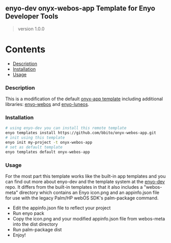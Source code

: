## enyo-dev onyx-webos-app Template for Enyo Developer Tools
> version 1.0.0

# Contents

* [Description](#description)
* [Installation](#installation)
* [Usage](#usage)

### <a name="description"></a>Description

This is a modification of the default [onyx-app template](https://github.com/enyojs/enyo-dev/tree/master/lib/enyo/lib/default-templates/onyx-app) including additional libraries: [enyo-webos](https://github.com/enyojs/enyo-webos.git) and [enyo-luneos](https://github.com/JayCanuck/enyo-luneos).

### <a name="installation"></a>Installation
```bash
# using enyo-dev you can install this remote template
enyo templates install https://github.com/bbito/onyx-webos-app.git
# init using this template
enyo init my-project -t onyx-webos-app
# set as default template
enyo templates default onyx-webos-app
```
### <a name="usage"></a>Usage

For the most part this template works like the built-in app templates and you can find out more about enyo-dev and the template system at the [enyo-dev](https://github.com/enyojs/enyo-dev) repo. It differs from the built-in templates in that it also includes a "webos-meta" directory which contains an Enyo icon.png and an appinfo.json file for use with the legacy Palm/HP webOS SDK's palm-package command.

* Edit the appinfo.json file to reflect your project
* Run enyo pack
* Copy the icon.png and your modified appinfo.json file from webos-meta into the dist directory
* Run palm-package dist
* Enjoy!
